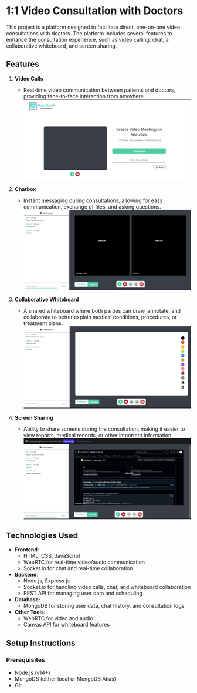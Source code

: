 



# 1:1 Video Consultation with Doctors

This project is a platform designed to facilitate direct, one-on-one video consultations with doctors. The platform includes several features to enhance the consultation experience, such as video calling, chat, a collaborative whiteboard, and screen sharing.

## Features

1. **Video Calls**
   - Real-time video communication between patients and doctors, providing face-to-face interaction from anywhere.
   ![alt text](image.png)
   
2. **Chatbox**
   - Instant messaging during consultations, allowing for easy communication, exchange of files, and asking questions.
   ![alt text](image-1.png)
   
3. **Collaborative Whiteboard**
   - A shared whiteboard where both parties can draw, annotate, and collaborate to better explain medical conditions, procedures, or treatment plans.
   ![alt text](image-2.png)
   
4. **Screen Sharing**
   - Ability to share screens during the consultation, making it easier to view reports, medical records, or other important information.
   ![alt text](image-3.png)

## Technologies Used

- **Frontend**: 
  - HTML, CSS, JavaScript 
  - WebRTC for real-time video/audio communication
  - Socket.io for chat and real-time collaboration
- **Backend**:
  - Node.js, Express.js
  - Socket.io for handling video calls, chat, and whiteboard collaboration
  - REST API for managing user data and scheduling
- **Database**: 
  - MongoDB for storing user data, chat history, and consultation logs
- **Other Tools**:
  - WebRTC for video and audio
  - Canvas API for whiteboard features

## Setup Instructions

### Prerequisites
- Node.js (v14+)
- MongoDB (either local or MongoDB Atlas)
- Git

